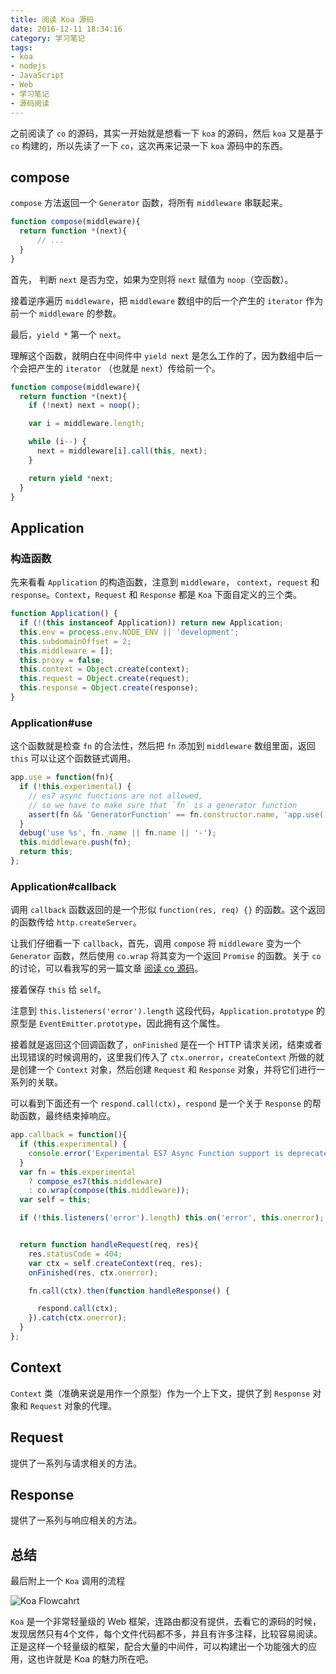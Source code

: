 ```yaml
---
title: 阅读 Koa 源码
date: 2016-12-11 18:34:16
category: 学习笔记
tags:
- koa
- nodejs
- JavaScript
- Web
- 学习笔记
- 源码阅读
---
```

之前阅读了 `co` 的源码，其实一开始就是想看一下 `koa` 的源码，然后 `koa` 又是基于 `co` 构建的，所以先读了一下 `co`，这次再来记录一下 `koa` 源码中的东西。

## compose

`compose` 方法返回一个 `Generator` 函数，将所有 `middleware` 串联起来。

```javascript
function compose(middleware){
  return function *(next){
      // ...
  }
}
```

首先， 判断 `next` 是否为空，如果为空则将 `next` 赋值为 `noop`（空函数）。

接着逆序遍历 `middleware`，把 `middleware` 数组中的后一个产生的 `iterator` 作为前一个 `middleware` 的参数。

最后，`yield *` 第一个 `next`。

理解这个函数，就明白在中间件中 `yield next` 是怎么工作的了，因为数组中后一个会把产生的 `iterator` （也就是 `next`）传给前一个。

```javascript
function compose(middleware){
  return function *(next){
    if (!next) next = noop();

    var i = middleware.length;

    while (i--) {
      next = middleware[i].call(this, next);
    }

    return yield *next;
  }
}
```

## Application

### 构造函数

先来看看 `Application` 的构造函数，注意到 `middleware`， `context`，`request` 和 `response`。`Context`，`Request` 和 `Response` 都是 `Koa` 下面自定义的三个类。

```javascript
function Application() {
  if (!(this instanceof Application)) return new Application;
  this.env = process.env.NODE_ENV || 'development';
  this.subdomainOffset = 2;
  this.middleware = [];
  this.proxy = false;
  this.context = Object.create(context);
  this.request = Object.create(request);
  this.response = Object.create(response);
}
```

### Application#use

这个函数就是检查 `fn` 的合法性，然后把 `fn` 添加到 `middleware` 数组里面，返回 `this` 可以让这个函数链式调用。

```javascript
app.use = function(fn){
  if (!this.experimental) {
    // es7 async functions are not allowed,
    // so we have to make sure that `fn` is a generator function
    assert(fn && 'GeneratorFunction' == fn.constructor.name, 'app.use() requires a generator function');
  }
  debug('use %s', fn._name || fn.name || '-');
  this.middleware.push(fn);
  return this;
};
```

### Application#callback

调用 `callback` 函数返回的是一个形似 `function(res, req) {}` 的函数。这个返回的函数传给 `http.createServer`。

让我们仔细看一下 `callback`，首先，调用 `compose` 将 `middleware` 变为一个 `Generator` 函数，然后使用 `co.wrap` 将其变为一个返回 `Promise` 的函数。关于 `co` 的讨论，可以看我写的另一篇文章 [阅读 co 源码](http://zhuscat.com)。

接着保存 `this` 给 `self`。

注意到 `this.listeners('error').length` 这段代码，`Application.prototype` 的原型是 `EventEmitter.prototype`，因此拥有这个属性。

接着就是返回这个回调函数了，`onFinished` 是在一个 HTTP 请求关闭，结束或者出现错误的时候调用的，这里我们传入了 `ctx.onerror`，`createContext` 所做的就是创建一个 `Context` 对象，然后创建 `Request` 和 `Response` 对象，并将它们进行一系列的关联。

可以看到下面还有一个 `respond.call(ctx)`，`respond` 是一个关于 `Response` 的帮助函数，最终结束掉响应。

```javascript
app.callback = function(){
  if (this.experimental) {
    console.error('Experimental ES7 Async Function support is deprecated. Please look into Koa v2 as the middleware signature has changed.')
  }
  var fn = this.experimental
    ? compose_es7(this.middleware)
    : co.wrap(compose(this.middleware));
  var self = this;

  if (!this.listeners('error').length) this.on('error', this.onerror);


  return function handleRequest(req, res){
    res.statusCode = 404;
    var ctx = self.createContext(req, res);
    onFinished(res, ctx.onerror);

    fn.call(ctx).then(function handleResponse() {

      respond.call(ctx);
    }).catch(ctx.onerror);
  }
};
```

## Context

`Context` 类（准确来说是用作一个原型）作为一个上下文，提供了到 `Response` 对象和 `Request` 对象的代理。

## Request

提供了一系列与请求相关的方法。

## Response

提供了一系列与响应相关的方法。

## 总结

最后附上一个 `Koa` 调用的流程

![Koa Flowcahrt](https://i.loli.net/2018/11/17/5befc20816dea.png)

`Koa` 是一个非常轻量级的 Web 框架，连路由都没有提供，去看它的源码的时候，发现居然只有4个文件，每个文件代码都不多，并且有许多注释，比较容易阅读。正是这样一个轻量级的框架，配合大量的中间件，可以构建出一个功能强大的应用，这也许就是 Koa 的魅力所在吧。
